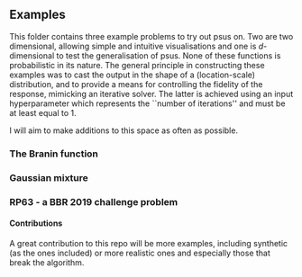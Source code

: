 ## Examples
This folder contains three example problems to try out psus on. 
Two are two dimensional, allowing simple and intuitive visualisations and one is *d*-dimensional to test the generalisation of psus. None of these functions is probabilistic in its nature. The general principle in constructing these examples was to cast the output in the shape of a (location-scale) distribution, and to provide a means for controlling the fidelity of the response, mimicking an iterative solver. The latter is achieved using an input hyperparameter which represents the ``number of iterations'' and must be at least equal to 1.

I will aim to make additions to this space as often as possible.

### The Branin function
### Gaussian mixture
### RP63 - a BBR 2019 challenge problem

#### Contributions
A great contribution to this repo will be more examples, including synthetic (as the ones included) or more realistic ones and especially those that break the algorithm.
